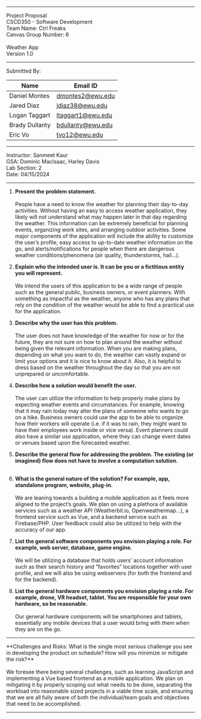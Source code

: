 <hr/> 
Project Proposal <br/>
CSCD350 - Software Development <br>
Team Name: Ctrl Freaks <br/>
Canvas Group Number: 6
<br/><br/>
Weather App
<br/>
Version 1.0
<br/> <hr/> 
Submitted By:

| Name           	| Email ID          	|
|----------------	|-------------------	|
| Daniel Montes  	| dmontes2@ewu.edu  	|
| Jared Diaz     	| jdiaz38@ewu.edu   	|
| Logan Taggart  	| ltaggart1@ewu.edu 	|
| Brady Dullanty 	| bdullanty@ewu.edu 	|
| Eric Vo        	| tvo12@ewu.edu     	|
<hr/>

Instructor:	Sanmeet Kaur <br/>
GSA: Dominic Maclsaac, Harley Davis <br/>
Lab Section:	2 <br/>
Date: 04/15/2024 <br/> <hr/>

1. **Present the problem statement.** <br/><br/>
People have a need to know the weather for planning their day-to-day activities. Without having an easy to access weather application, they likely will not understand what may happen later in that day regarding the weather. This information can be extremely beneficial for planning events, organizing work sites, and arranging outdoor activities. Some major components of the application will include the ability to customize the user’s profile, easy access to up-to-date weather information on the go, and alerts/notifications for people when there are dangerous weather conditions/phenomena (air quality, thunderstorms, hail…). <br/>

2. **Explain who the intended user is. It can be you or a fictitious entity you will represent.** <br/><br/>
We intend the users of this application to be a wide range of people such as the general public, business owners, or event planners. With something as impactful as the weather, anyone who has any plans that rely on the condition of the weather would be able to find a practical use for the application.

3. **Describe why the user has this problem.** <br/><br/>
The user does not have knowledge of the weather for now or for the future, they are not sure on how to plan around the weather without being given the relevant information. When you are making plans, depending on what you want to do, the weather can vastly expand or limit your options and it is nice to know about it. Also, it is helpful to dress based on the weather throughout the day so that you are not unprepared or uncomfortable.

4. **Describe how a solution would benefit the user.** <br/><br/>
The user can utilize the information to help properly make plans by expecting weather events and circumstances. For example, knowing that it may rain today may alter the plans of someone who wants to go on a hike. Business owners could use the app to be able to organize how their workers will operate (i.e. if it was to rain, they might want to have their employees work inside or vice versa). Event planners could also have a similar use application, where they can change event dates or venues based upon the forecasted weather.


5. **Describe the general flow for addressing the problem. The existing (or imagined) flow does not have to involve a computation solution.** <br/><br/>
![]()


6. **What is the general nature of the solution? For example, app, standalone program, website, plug-in.** <br/><br/>
We are leaning towards a building a mobile application as it feels more aligned to the project’s goals. We plan on using a plethora of available services such as a weather API (Weatherbit.io, Openweathermap...), a frontend service such as Vue, and a backend service such as Firebase/PHP. User feedback could also be utilized to help with the accuracy of our app. 

7. **List the general software components you envision playing a role. For example, web server, database, game engine.** <br/><br/>
We will be utilizing a database that holds users’ account information such as their search history and “favorites” locations together with user profile, and we will also be using webservers (for both the frontend and for the backend).

8. **List the general hardware components you envision playing a role. For example, drone, VR headset, tablet. You are responsible for your own hardware, so be reasonable.**	<br/><br/>
Our general hardware components will be smartphones and tablets, essentially any mobile devices that a user would bring with them when they are on the go.

<hr/>
**Challenges and Risks:
What is the single most serious challenge you see in developing the product on schedule? How will you minimize or mitigate the risk?** <br/><br/>
We foresee there being several challenges, such as learning JavaScript and implementing a Vue based frontend as a mobile application. We plan on mitigating it by properly scoping out what needs to be done, separating the workload into reasonable sized projects in a viable time scale, and ensuring that we are all fully aware of both the individual/team goals and objectives that need to be accomplished.
<hr/>
